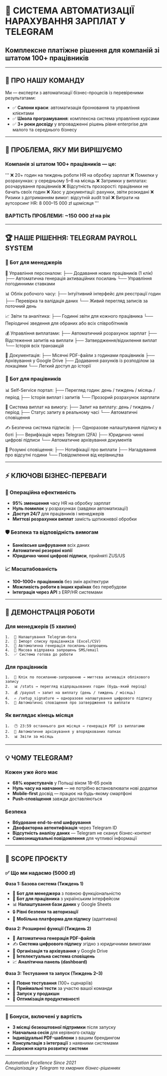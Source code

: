 # 🚀 СИСТЕМА АВТОМАТИЗАЦІЇ НАРАХУВАННЯ ЗАРПЛАТ У TELEGRAM
## Комплексне платіжне рішення для компаній зі штатом 100+ працівників

---

## 👋 **ПРО НАШУ КОМАНДУ**

Ми — експерти з автоматизації бізнес-процесів із перевіреними результатами:
- ✅ **Салони краси**: автоматизація бронювання та управління клієнтами
- ✅ **Школа програмування**: комплексна система управління курсами
- ✅ **3+ роки досвіду** у впровадженні рішень рівня enterprise для малого та середнього бізнесу

---

## 🎯 **ПРОБЛЕМА, ЯКУ МИ ВИРІШУЄМО**

### Компанія зі штатом 100+ працівників — це:
'''
❌ 20+ годин на тиждень роботи HR на обробку зарплат
❌ Помилки у розрахунках: у середньому 5–8 на місяць
❌ Затримки у виплатах: розчарування працівників
❌ Відсутність прозорості: працівники не бачать своїх годин
❌ Хаос у документації: рахунки, звіти розкидані
❌ Ризики з дотриманням вимог: відсутній audit trail
❌ Витрати на аутсорсинг HR: 8 000–15 000 zł щомісяця
'''
### **ВАРТІСТЬ ПРОБЛЕМИ**: ~150 000 zł на рік

---

## 🏆 **НАШЕ РІШЕННЯ: TELEGRAM PAYROLL SYSTEM**

### **📱 Бот для менеджерів**

🔧 Управління персоналом:
├── Додавання нових працівників (1 клік)
├── Автоматична генерація активаційних посилань
└── Управління погодинними ставками

📊 Облік робочого часу:
├── Інтуїтивний інтерфейс для реєстрації годин
├── Перевірка та валідація даних
└── Живий перегляд записів за поточний день

📈 Звіти та аналітика:
├── Годинні звіти для кожного працівника
└── Періодичні зведення для обраних або всіх співробітників

💰 Управління виплатами:
├── Автоматичний розрахунок зарплат
├── Відстеження запитів на виплати
├── Затвердження/відхилення виплат
└── Історія всіх транзакцій

📄 Документація:
├── Місячні PDF-файли з годинами працівників
├── Архівування у Google Drive
├── Додавання рахунків із розподілом за локаціями
└── Легкий доступ до історії

### **👥 Бот для працівників**

📊 Self-Service портал:
├── Перегляд годин: день / тиждень / місяць / період
├── Історія виплат і запитів
└── Прозорий розрахунок зарплати

💸 Система виплат на вимогу:
├── Запит на виплату: день / тиждень / період
├── Статус запиту в реальному часі
└── Автоматичні сповіщення

✍️ Безпечна система підписів:
├── Одноразове налаштування підпису в боті
├── Верифікація через Telegram (2FA)
├── Юридично чинні цифрові підписи
└── Автоматичне архівування документів

🔔 Розумні сповіщення:
├── Нотифікації про виплати
├── Нагадування про відсутні години
└── Повідомлення від керівництва

---

## ⚡ **КЛЮЧОВІ БІЗНЕС-ПЕРЕВАГИ**

### **🚀 Операційна ефективність**
- **95% зменшення** часу HR на обробку зарплат
- **Нуль помилок** у розрахунках (завдяки автоматизації)
- **Доступ 24/7** для працівників і менеджерів
- **Миттєві розрахунки виплат** замість щотижневої обробки

### **🛡️ Безпека та відповідність вимогам**
- **Банківське шифрування** всіх даних
- **Автоматичні резервні копії**
- **Юридично чинні цифрові підписи**, прийняті ZUS/US

### **📈 Масштабованість**
- **100–1000+ працівників** без змін архітектури
- **Можливість роботи в інших країнах** без перебудови
- **Інтеграція через API** з ERP/HR системами

---

## 🎨 **ДЕМОНСТРАЦІЯ РОБОТИ**

### **Для менеджерів (5 хвилин)**

	1.	📱 Налаштування Telegram-бота
	2.	👥 Імпорт списку працівників (Excel/CSV)
	3.	🔗 Автоматична генерація посилань-запрошень
	4.	📧 Масова відправка запрошень SMS/email
	5.	✅ Система готова до роботи

### **Для працівників**

	1.	📱 Клік по посиланню-запрошенню → миттєва активація облікового запису
	2.	📊 /stats → перегляд відпрацьованих годин (будь-який період)
	3.	💰 /payout → запит на виплату (день / тиждень / місяць)
	4.	✍️ /setup_signature → одноразове налаштування цифрового підпису
	5.	🔔 Автоматичні сповіщення про затвердження та виплати

### **Як виглядає кінець місяця**

	1.	🕐 23:59 останнього дня місяця → генерація PDF із виплатами
	2.	📁 Автоматичне архівування у впорядкованих папках
	3.	📊 Звіти за місяць

---

## 💡 **ЧОМУ TELEGRAM?**

### **Кожен уже його має**
- **68% користувачів** у Польщі віком 18–65 років
- **Нуль часу на навчання** — не потрібно встановлювати нові додатки
- **Mobile-first** досвід — працює на будь-якому смартфоні
- **Push-сповіщення** завжди доставляються

### **Безпека**
- **Вбудоване end-to-end шифрування**
- **Двофакторна автентифікація** через Telegram ID
- **Відсутність аналізу даних** — Telegram не сканує бізнес-контент
- **Самознищувальні повідомлення** для чутливої інформації

---

## 🏁 **SCOPE ПРОЄКТУ**

### **✅ Що ми надаємо (5000 zł)**

**Фаза 1: Базова система (Тиждень 1)**
- 🤖 **Бот для менеджера** з повною функціональністю
- 👥 **Бот для працівника** з українським інтерфейсом
- 📊 **Налаштування бази даних** у Google Sheets
- 🔒 **Рівні безпеки та авторизації**
- 📱 **Мобільна платформа для підпису** (адаптивна)

**Фаза 2: Розширені функції (Тиждень 2)**
- 📄 **Автоматична генерація PDF-файлів**
- ✍️ **Система цифрового підпису** згідно з юридичними вимогами
- 📁 **Організація та архівування** у Google Drive
- 🔔 **Інтелектуальна система сповіщень**
- 📈 **Аналітична панель (dashboard)**

**Фаза 3: Тестування та запуск (Тиждень 2–3)**
- 🧪 **Повне тестування** (100+ сценаріїв)
- 👥 **Приймальні тести** за участю вашої команди
- 🚀 **Запуск у продакшн**
- 🎯 **Оптимізація продуктивності**

---

### **🎁 Бонуси, включені у вартість**
- **3 місяці безкоштовної підтримки** після запуску
- **Навчальна сесія** для керівного складу
- **Індивідуальні PDF-шаблони** з вашим брендингом
- **Консультація з інтеграції** з наявними системами
- **Дорожня карта розвитку системи**

---

*Automation Excellence Since 2021*  
*Спеціалізація у Telegram та хмарних бізнес-рішеннях*
